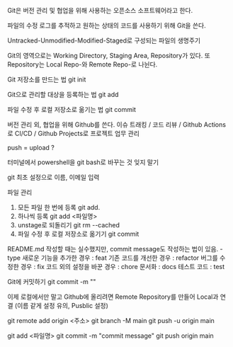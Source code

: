 Git은 버전 관리 및 협업을 위해 사용하는 오픈소스 소프트웨어라고 한다.

파일의 수정 로그를 추적하고 원하는 상태의 코드를 사용하기 위해 Git을 쓴다.

Untracked-Unmodified-Modified-Staged로 구성되는 파일의 생명주기

Git의 영역으로는
Working Directory, Staging Area, Repository가 있다.
또 Repository는 Local Repo-와 Remote Repo-로 나뉜다.

Git 저장소를 만드는 법
git init

Git으로 관리할 대상을 등록하는 법
git add

파일 수정 후 로컬 저장소로 옮기는 법
git commit

버전 관리 외, 협업을 위해 Github를 쓴다.
이슈 트래킹 / 코드 리뷰 / Github Actions로 CI/CD / Github Projects로 프로젝트 업무 관리

push = upload ?

터미널에서 powershell을 git bash로 바꾸는 것 잊지 말기

git 최초 설정으로 이름, 이메일 입력

파일 관리
1. 모든 파일 한 번에 등록 
   git add.
2. 하나씩 등록
   git add <파일명>
3. unstage로 되돌리기
   git rm --cached <file>
4. 파일 수정 후 로컬 저장소로 옮기기
   git commit

README.md 작성할 때는 실수했지만, commit message도 작성하는 법이 있음.
-type
새로운 기능을 추가한 경우 : feat
기존 코드를 개선한 경우 : refactor
버그를 수정한 경우 : fix
코드 외의 설정을 바꾼 경우 : chore
문서화 : docs
테스트 코드 : test

Git에 커밋하기
git commit -m "<commit message>"

이제 로컬에서만 말고 Github에 올리려면
Remote Repository를 만들어 Local과 연결 (이름 같게 설정 유의, Pusblic 설정)

git remote add origin <주소>
git branch -M main
git push -u origin main

git add <파일명>
git commit -m "commit message"
git push origin main

